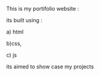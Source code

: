 This is my portifolio website : 

its built using : 

  a) html
  
  b)css,
  
  c) js
  
  its aimed to show case my projects
  

